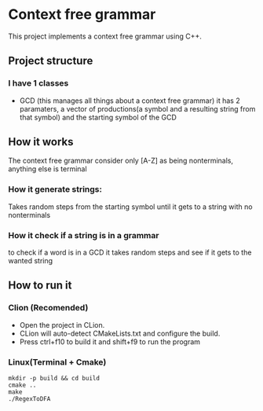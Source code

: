 # Context free grammar

This project implements a context free grammar using C++. 

## Project structure
### I have 1 classes
- GCD (this manages all things about a context free grammar)
  it has 2 paramaters, a vector of productions(a symbol and a resulting string from that symbol) and the starting symbol of the GCD
## How it works
  The context free grammar consider only [A-Z] as being nonterminals, anything else is terminal
### How it generate strings:
  Takes random steps from the starting symbol until it gets to a string with no nonterminals
### How it check if a string is in a grammar
  to check if a word is in a GCD it takes random steps and see if it gets to the wanted string
## How to run it

### Clion (Recomended)
- Open the project in CLion.
- CLion will auto-detect CMakeLists.txt and configure the build.
- Press ctrl+f10 to build it and shift+f9 to run the program

### Linux(Terminal + Cmake)
```
mkdir -p build && cd build
cmake ..
make
./RegexToDFA
```
